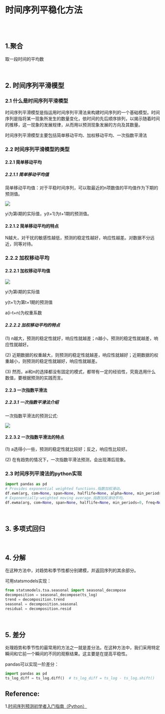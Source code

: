 # 时间序列平稳化方法

<br>
<br>

## 1.聚合

取一段时间的平均数

<br>

## 2. 时间序列平滑模型

### 2.1 什么是时间序列平滑模型

时间序列平滑模型是指运用时间序列平滑法来构建时间序列的一个基础模型。时间序列是指将某一现象所发生的数量变化，依时间的先后顺序排列，以揭示随着时间的推移，这一现象的发展规律，从而用以预测现象发展的方向及其数量。

时间序列平滑模型主要包括简单移动平均、加权移动平均、一次指数平滑法

### 2.2 时间序列平滑模型的类型

#### 2.2.1 简单移动平均

##### 2.2.1.1 简单移动平均值

简单移动平均值：对于平稳时间序列，可以取最近的n项数值的平均值作为下期的预测值。

![](https://wiki.mbalib.com/w/images/math/c/6/f/c6f8f99164156f24b6eaf97552f54f1d.png)

yi为第i期的实际值，y(t+1)为t+1期的预测值。

#### 2.2.1.2 简单移动平均的特点

N越大，对干扰的敏感性越低，预测的稳定性越好，响应性越差。对数据不分远近，同等对待。

### 2.2.2 加权移动平均

#### 2.2.2.1 加权移动平均值

![](https://wiki.mbalib.com/w/images/math/a/d/9/ad9094d410c72bf5c57e102f64df8a4a.png)

yi为第i期的实际值

y(t+1)为第t+1期的预测值

a(i-t+n)为权重系数

##### 2.2.2.2 加权移动平均的特点

(1) n越大，预测的稳定性就好，响应性就越差；n越小，预测的稳定性就越差，响应性就越好。

(2) 近期数据的权重越大，则预测的稳定性就越差，响应性就越好；近期数据的权重越小，则预测的稳定性就越好，响应性就越差。

(3) 然而，ai和n的选择都没有固定的模式，都带有一定的经验性，究竟选用什么数值，要根据预测的实践而言。

#### 2.2.3 一次指数平滑法

##### 2.2.3.1 一次指数平滑法介绍

一次指数平滑法的预测公式:

![](https://wiki.mbalib.com/w/images/math/6/7/b/67b6833e21cd86e3291914744b952944.png)

#### 2.2.3.2 一次指数平滑法的特点

(1) a选得小一些，预测的稳定性就比较好；反之，响应性比较好。

(2) 在有趋势的情况下，一次指数平滑法预测，会出现滞后现象。

### 2.3 时间序列平滑法的python实现

```python
import pandas as pd
# Provides exponential weighted functions.指数加权滑动。
df.ewm(arg, com=None, span=None, halflife=None, alpha=None, min_periods=0, adjust=True, ignore_na=False, axis=0)
# Exponentially-weighted moving average.指数加权滑动平均。
df.ewma(arg, com=None, span=None, halflife=None, min_periods=0, freq=None, adjust=True, how=None, ignore_na=False)
```

<br>

## 3. 多项式回归

<br>

## 4. 分解

在这种方法中，对趋势和季节性都分别建模，并返回序列的其余部分。

可用statsmodels实现：

```python
from statsmodels.tsa.seasonal import seasonal_decompose
decomposition = seasonal_decompose(ts_log)
trend = decomposition.trend
seasonal = decomposition.seasonal
residual = decomposition.resid
```

<br>

## 5. 差分

处理趋势和季节性的最常用的方法之一就是差分法。在这种方法中，我们采用特定瞬间和它前一个瞬间的不同的观察结果。这主要是在提高平稳性。

pandas可以实现一阶差分：

```python
import pandas as pd
ts_log_diff = ts_log.diff()  # ts_log_diff = ts_log - ts_log.shift()
```

## Reference:

1.[时间序列预测初学者入门指南（Python）](https://github.com/IngridLiu/Notebook/blob/master/%E6%97%B6%E9%97%B4%E5%BA%8F%E5%88%97%E5%88%86%E6%9E%90%E5%AD%A6%E4%B9%A0%E7%AC%94%E8%AE%B0/1.%20%E6%97%B6%E9%97%B4%E5%BA%8F%E5%88%97%E9%A2%84%E6%B5%8B%E5%88%9D%E5%AD%A6%E8%80%85%E6%8C%87%E5%8D%97%EF%BC%88Python%EF%BC%89.md)





